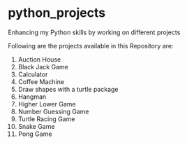 # python_projects
Enhancing my Python skills by working on different projects

Following are the projects available in this Repository are:
1. Auction House
2. Black Jack Game
3. Calculator
4. Coffee Machine
5. Draw shapes with a turtle package
6. Hangman
7. Higher Lower Game
8. Number Guessing Game
9. Turtle Racing Game
10. Snake Game
11. Pong Game
